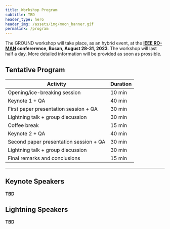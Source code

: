 ```yaml
---
title: Workshop Program
subtitle: TBD
header_type: hero
header_img: /assets/img/moon_banner.gif
permalink: /program
---
```


The GROUND workshop will take place, as an hybrid event, at the **[IEEE RO-MAN](http://ro-man2023.org/main) confererence, Busan, August 28-31, 2023**. The workshop will last half a day. More detailed information will be provided as soon as prossible.


## Tentative Program

| **Activity**                           | **Duration** |
|----------------------------------------|--------------|
| Opening/ice-breaking session           | 10 min       |
| Keynote 1 + QA                         | 40 min       |
| First paper presentation session + QA  | 30 min       |
| Lightning talk + group discussion      | 30 min       |
| Coffee break                           | 15 min       |
| Keynote 2 + QA                         | 40 min       |
| Second paper presentation session + QA | 30 min       |
| Lightning talk + group discussion      | 30 min       |
| Final remarks and conclusions          | 15 min       |

 ---

## Keynote Speakers

**TBD**


## Lightning Speakers

**TBD**